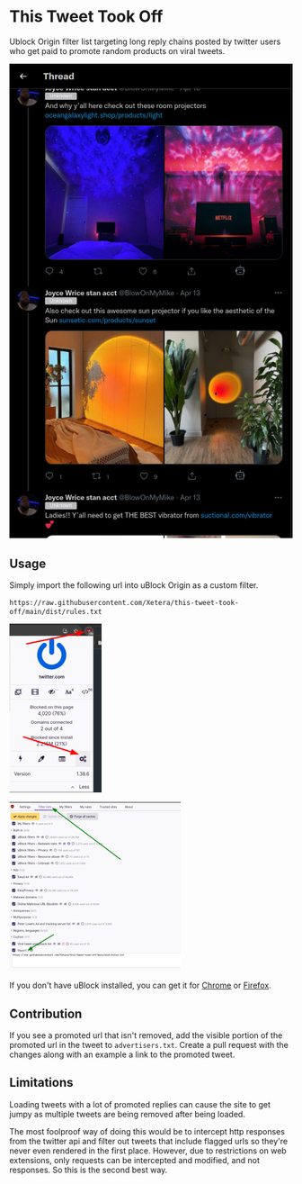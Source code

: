 # This Tweet Took Off

Ublock Origin filter list targeting long reply chains posted by twitter users who get paid to promote random products on viral tweets.

![](./example.png)

## Usage

Simply import the following url into uBlock Origin as a custom filter.

```
https://raw.githubusercontent.com/Xetera/this-tweet-took-off/main/dist/rules.txt
```

![](./step-1.png)

![](./step-2.png)

If you don't have uBlock installed, you can get it for [Chrome](https://chrome.google.com/webstore/detail/ublock-origin/cjpalhdlnbpafiamejdnhcphjbkeiagm?hl=en) or [Firefox](https://addons.mozilla.org/en-US/firefox/addon/ublock-origin/).

## Contribution

If you see a promoted url that isn't removed, add the visible portion of the promoted url in the tweet to `advertisers.txt`. Create a pull request with the changes along with an example a link to the promoted tweet.

## Limitations

Loading tweets with a lot of promoted replies can cause the site to get jumpy as multiple tweets are being removed after being loaded.

The most foolproof way of doing this would be to intercept http responses from the twitter api and filter out tweets that include flagged urls so they're never even rendered in the first place. However, due to restrictions on web extensions, only requests can be intercepted and modified, and not responses. So this is the second best way.
